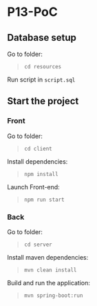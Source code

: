 # P13-PoC


## Database setup
Go to folder:

> `cd resources`

Run script in `script.sql`


## Start the project

### Front
Go to folder:

> `cd client`

Install dependencies:

> `npm install`

Launch Front-end:

> `npm run start`



### Back
Go to folder:

> `cd server`

 Install maven dependencies:

> `mvn clean install`

 Build and run the application: 

> `mvn spring-boot:run`